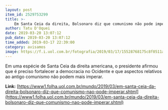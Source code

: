 ```yaml
---
layout: post
item_id: 2529753299
title: >-
    Em Santa Ceia da direita, Bolsonaro diz que comunismo não pode imperar
author: Tatu D'Oquei
date: 2019-03-20 13:07:12
pub_date: 2019-03-20 13:07:12
time_added: 2019-03-17 22:39:00
category: avisamos
image: https://f.i.uol.com.br/fotografia/2019/03/17/15528768175c8f0511abdc9_1552876817_3x2_rt.jpg
---
```


Em uma espécie de Santa Ceia da direita americana, o presidente afirmou que é preciso fortalecer a democracia no Ocidente e que aspectos relativos ao antigo comunismo não podem mais imperar.

**Link:** [https://www1.folha.uol.com.br/mundo/2019/03/em-santa-ceia-da-direita-bolsonaro-diz-que-comunismo-nao-pode-imperar.shtml](https://www1.folha.uol.com.br/mundo/2019/03/em-santa-ceia-da-direita-bolsonaro-diz-que-comunismo-nao-pode-imperar.shtml)

